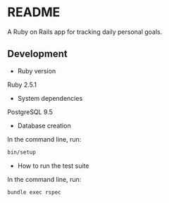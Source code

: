 # README

A Ruby on Rails app for tracking daily personal goals.

## Development

* Ruby version

Ruby 2.5.1

* System dependencies

PostgreSQL 9.5

* Database creation

In the command line, run:

```sh
bin/setup
```

* How to run the test suite

In the command line, run:

```sh
bundle exec rspec
```
